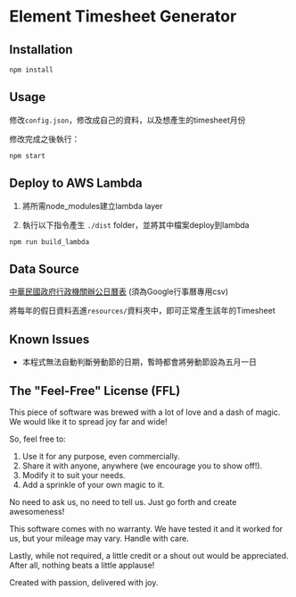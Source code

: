 # Element Timesheet Generator
## Installation
```
npm install
```
## Usage

修改`config.json`，修改成自己的資料，以及想產生的timesheet月份

修改完成之後執行：

```
npm start
```

## Deploy to AWS Lambda

1. 將所需node_modules建立lambda layer


2. 執行以下指令產生 `./dist` folder，並將其中檔案deploy到lambda

```
npm run build_lambda
```


## Data Source
[中華民國政府行政機關辦公日曆表](https://data.gov.tw/dataset/14718 )
(須為Google行事曆專用csv)

將每年的假日資料丟進`resources/`資料夾中，即可正常產生該年的Timesheet

## Known Issues
- 本程式無法自動判斷勞動節的日期，暫時都會將勞動節設為五月一日

## The "Feel-Free" License (FFL)

This piece of software was brewed with a lot of love and a dash of magic. We would like it to spread joy far and wide!

So, feel free to:

1. Use it for any purpose, even commercially.
2. Share it with anyone, anywhere (we encourage you to show off!).
3. Modify it to suit your needs.
4. Add a sprinkle of your own magic to it.

No need to ask us, no need to tell us. Just go forth and create awesomeness!

This software comes with no warranty. We have tested it and it worked for us, but your mileage may vary. Handle with care.

Lastly, while not required, a little credit or a shout out would be appreciated. After all, nothing beats a little applause!

Created with passion, delivered with joy.